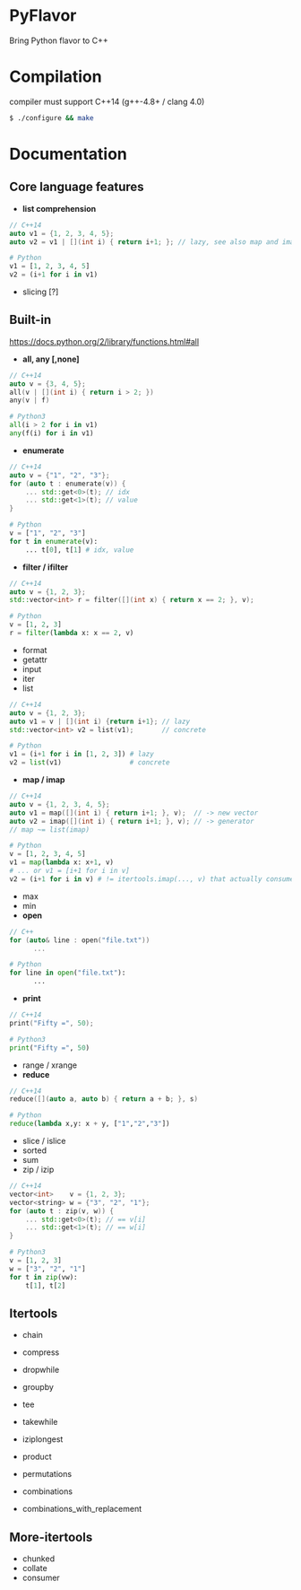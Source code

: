PyFlavor
========

Bring Python flavor to C++

Compilation
===========
compiler must support C++14 (g++-4.8+ / clang 4.0)
```sh
$ ./configure && make
```
Documentation
=============

Core language features
----------------------

* **list comprehension**
```C++
// C++14
auto v1 = {1, 2, 3, 4, 5};
auto v2 = v1 | [](int i) { return i+1; }; // lazy, see also map and imap
```
```Python
# Python
v1 = [1, 2, 3, 4, 5]
v2 = (i+1 for i in v1)
```

* slicing [?]

Built-in
--------

https://docs.python.org/2/library/functions.html#all

* **all, any [,none]**
```C++
// C++14
auto v = {3, 4, 5};
all(v | [](int i) { return i > 2; })
any(v | f)
```
```Python
# Python3
all(i > 2 for i in v1)
any(f(i) for i in v1)
```
* **enumerate**
```C++
// C++14
auto v = {"1", "2", "3"};
for (auto t : enumerate(v)) {
    ... std::get<0>(t); // idx
    ... std::get<1>(t); // value
}
```
```Python
# Python
v = ["1", "2", "3"]
for t in enumerate(v):
    ... t[0], t[1] # idx, value
```
* **filter / ifilter**
```C++
// C++14
auto v = {1, 2, 3};
std::vector<int> r = filter([](int x) { return x == 2; }, v);
```
```Python
# Python
v = [1, 2, 3]
r = filter(lambda x: x == 2, v)
```
* format
* getattr
* input
* iter
* list
```C++
// C++14
auto v = {1, 2, 3};
auto v1 = v | [](int i) {return i+1}; // lazy
std::vector<int> v2 = list(v1);       // concrete
```
```Python
# Python
v1 = (i+1 for i in [1, 2, 3]) # lazy
v2 = list(v1)                 # concrete
```
* **map / imap**
```C++
// C++14
auto v = {1, 2, 3, 4, 5};
auto v1 = map([](int i) { return i+1; }, v);  // -> new vector
auto v2 = imap([](int i) { return i+1; }, v); // -> generator
// map ~= list(imap)
```
```Python
# Python
v = [1, 2, 3, 4, 5]
v1 = map(lambda x: x+1, v)
# ... or v1 = [i+1 for i in v]
v2 = (i+1 for i in v) # != itertools.imap(..., v) that actually consumes v
```
* max
* min
* **open**
```C++
// C++
for (auto& line : open("file.txt"))
      ...
```
```Python
# Python
for line in open("file.txt"):
      ...
```
* **print**
```C++
// C++14
print("Fifty =", 50);
```
```Python
# Python3
print("Fifty =", 50)
```
* range / xrange
* **reduce**
```C++
// C++14
reduce([](auto a, auto b) { return a + b; }, s)
```
```Python
# Python
reduce(lambda x,y: x + y, ["1","2","3"])
```
* slice / islice
* sorted
* sum
* zip / izip
```C++
// C++14
vector<int>    v = {1, 2, 3};
vector<string> w = {"3", "2", "1"};
for (auto t : zip(v, w)) {
    ... std::get<0>(t); // == v[i]
    ... std::get<1>(t); // == w[i]
}
```
```Python
# Python3
v = [1, 2, 3]
w = ["3", "2", "1"]
for t in zip(vw):
    t[1], t[2]
```

Itertools
---------

* chain
* compress
* dropwhile
* groupby
* tee
* takewhile
* iziplongest

* product
* permutations
* combinations
* combinations_with_replacement

More-itertools
-----

* chunked
* collate
* consumer
